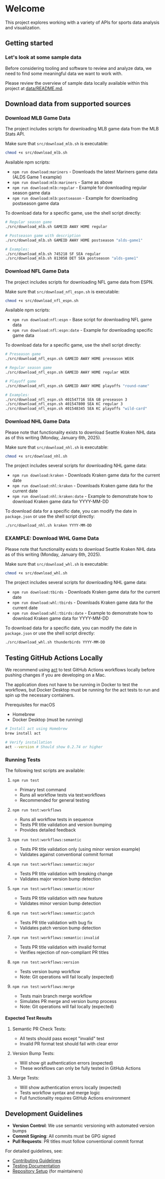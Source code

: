 # Welcome

This project explores working with a variety of APIs for sports data analysis and visualization.

## Getting started

### Let's look at some sample data

Before considering tooling and software to review and analyze data, we need to find some meaningful data we want to work with.

Please review the overview of sample data locally available within this project at [data/README.md](data/README.md).

## Download data from supported sources

### Download MLB Game Data

The project includes scripts for downloading MLB game data from the MLB Stats API.

Make sure that `src/download_mlb.sh` is executable:

```bash
chmod +x src/download_mlb.sh
```

Available npm scripts:

- `npm run download:mariners` - Downloads the latest Mariners game data (ALDS Game 1 example)
- `npm run download:mlb:mariners` - Same as above
- `npm run download:mlb:regular` - Example for downloading regular season game data
- `npm run download:mlb:postseason` - Example for downloading postseason game data

To download data for a specific game, use the shell script directly:

```bash
# Regular season game
./src/download_mlb.sh GAMEID AWAY HOME regular

# Postseason game with description
./src/download_mlb.sh GAMEID AWAY HOME postseason "alds-game1"

# Examples:
./src/download_mlb.sh 745218 SF SEA regular
./src/download_mlb.sh 813058 DET SEA postseason "alds-game1"
```

### Download NFL Game Data

The project includes scripts for downloading NFL game data from ESPN.

Make sure that `src/download_nfl_espn.sh` is executable:

```bash
chmod +x src/download_nfl_espn.sh
```

Available npm scripts:

- `npm run download:nfl:espn` - Base script for downloading NFL game data
- `npm run download:nfl:espn:date` - Example for downloading specific game data

To download data for a specific game, use the shell script directly:

```bash
# Preseason game
./src/download_nfl_espn.sh GAMEID AWAY HOME preseason WEEK

# Regular season game
./src/download_nfl_espn.sh GAMEID AWAY HOME regular WEEK

# Playoff game
./src/download_nfl_espn.sh GAMEID AWAY HOME playoffs "round-name"

# Examples:
./src/download_nfl_espn.sh 401547716 SEA GB preseason 3
./src/download_nfl_espn.sh 401547800 SEA KC regular 3
./src/download_nfl_espn.sh 401548345 SEA KC playoffs "wild-card"
```

### Download NHL Game Data

Please note that functionality exists to download Seattle Kraken NHL data as of this writing (Monday, January 6th, 2025).

Make sure that `src/download_nhl.sh` is executable:

```bash
chmod +x src/download_nhl.sh
```

The project includes several scripts for downloading NHL game data:

- `npm run download:kraken` - Downloads Kraken game data for the current date
- `npm run download:nhl:kraken` - Downloads Kraken game data for the current date
- `npm run download:nhl:kraken:date` - Example to demonstrate how to download Kraken game data for YYYY-MM-DD

To download data for a specific date, you can modify the date in `package.json` or use the shell script directly:

```bash
./src/download_nhl.sh kraken YYYY-MM-DD
```

### EXAMPLE: Download WHL Game Data

Please note that functionality exists to download Seattle Kraken NHL data as of this writing (Monday, January 6th, 2025).

Make sure that `src/download_whl.sh` is executable:

```bash
chmod +x src/download_whl.sh
```

The project includes several scripts for downloading NHL game data:

- `npm run download:tbirds` - Downloads Kraken game data for the current date
- `npm run download:whl:tbirds` - Downloads Kraken game data for the current date
- `npm run download:whl:tbirds:date` - Example to demonstrate how to download Kraken game data for YYYY-MM-DD

To download data for a specific date, you can modify the date in `package.json` or use the shell script directly:

```bash
./src/download_whl.sh thunderbirds YYYY-MM-DD
```

## Testing GitHub Actions Locally

We recommend using [act](https://github.com/nektos/act) to test GitHub Actions workflows locally before pushing changes if you are developing on a Mac.

The application does not have to be running in Docker to test the workflows, but Docker Desktop must be running for the act tests to run and spin up the necessary containers.

Prerequisites for macOS

- Homebrew
- Docker Desktop (must be running)

```sh
# Install act using Homebrew
brew install act

# Verify installation
act --version # Should show 0.2.74 or higher

```

### Running Tests

The following test scripts are available:

1. `npm run test`
   - Primary test command
   - Runs all workflow tests via test:workflows
   - Recommended for general testing

2. `npm run test:workflows`
   - Runs all workflow tests in sequence
   - Tests PR title validation and version bumping
   - Provides detailed feedback

3. `npm run test:workflows:semantic`
   - Tests PR title validation only (using minor version example)
   - Validates against conventional commit format

4. `npm run test:workflows:semantic:major`
   - Tests PR title validation with breaking change
   - Validates major version bump detection

5. `npm run test:workflows:semantic:minor`
   - Tests PR title validation with new feature
   - Validates minor version bump detection

6. `npm run test:workflows:semantic:patch`
   - Tests PR title validation with bug fix
   - Validates patch version bump detection

7. `npm run test:workflows:semantic:invalid`
   - Tests PR title validation with invalid format
   - Verifies rejection of non-compliant PR titles

8. `npm run test:workflows:version`
   - Tests version bump workflow
   - Note: Git operations will fail locally (expected)

9. `npm run test:workflows:merge`
   - Tests main branch merge workflow
   - Simulates PR merge and version bump process
   - Note: Git operations will fail locally (expected)

#### Expected Test Results

1. Semantic PR Check Tests:
   - All tests should pass except "invalid" test
   - Invalid PR format test should fail with clear error

2. Version Bump Tests:
   - Will show git authentication errors (expected)
   - These workflows can only be fully tested in GitHub Actions

3. Merge Tests:
   - Will show authentication errors locally (expected)
   - Tests workflow syntax and merge logic
   - Full functionality requires GitHub Actions environment

## Development Guidelines

- **Version Control**: We use semantic versioning with automated version bumps
- **Commit Signing**: All commits must be GPG signed
- **Pull Requests**: PR titles must follow conventional commit format

For detailed guidelines, see:

- [Contributing Guidelines](./CONTRIBUTING.md)
- [Testing Documentation](./.github/docs/TESTING.md)
- [Repository Setup](./.github/docs/SETUP.md) (for maintainers)
